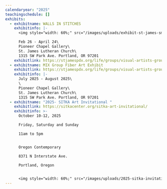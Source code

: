 ```yaml
---
calendaryear: "2025"
teachingschedule: []
exhibits:
  - exhibitname: WALLS IN STITCHES
    exhibitinfo: |-
      <img style="width: 60%;" src="/images/uploads/exhibit-st-james-small.jpg">

      Feb 26 - April 24\
      Pioneer Chapel Gallery\
      St. James Lutheran Church\
      1﻿315 SW Park Ave. Portland, OR 97201
    exhibitlink: https://stjamespdx.org/life/groups/visual-artists-group/
  - exhibitname: MIX Group Fiber Art Exhibit
    exhibitlink: https://stjamespdx.org/life/groups/visual-artists-group/
    exhibitinfo: |-
      July 2025 - August 2025\
      \
      Pioneer Chapel Gallery\
      St. James Lutheran Church\
      1﻿315 SW Park Ave. Portland, OR 97201
  - exhibitname: "2025- SITKA Art Invitational "
    exhibitlink: https://sitkacenter.org/sitka-art-invitational/
    exhibitinfo: >-
      October 10-12, 2025

      Friday, Saturday and Sunday

      11am to 5pm


      Oregon Contemporary

      8371 N Interstate Ave.

      Portland, Oregon
      

      <img style="width: 60%;" src="/images/uploads/2025-sitka-invitational-ecard.png">
---
```

